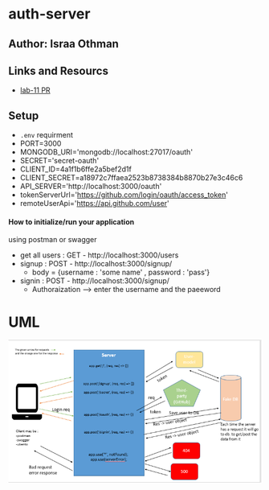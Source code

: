 # auth-server


## Author: Israa Othman 

## Links and Resourcs 
  -  [lab-11 PR](https://github.com/401-advanced-javascript-israaOthman/auth-server/pull/1)  




  ## Setup 
   - `.env` requirment 
   - PORT=3000
   - MONGODB_URI='mongodb://localhost:27017/oauth'
   - SECRET='secret-oauth'
   - CLIENT_ID=4a1f1b6ffe2a5bef2d1f
   - CLIENT_SECRET=a18972c7ffaea2523b8738384b8870b27e3c46c6
   - API_SERVER='http://localhost:3000/oauth'
   - tokenServerUrl='https://github.com/login/oauth/access_token'
   - remoteUserApi='https://api.github.com/user'

  #### How to initialize/run your application  
  using postman or swagger  
- get all users : GET - http://localhost:3000/users
-  signup : POST -  http://localhost:3000/signup/
    + body = {username : 'some name' , password : 'pass'}
-  signin : POST -  http://localhost:3000/signup/
    + Authoraization --> enter the username and the paeeword 
   

  # UML 
   ![uml](./assets/oauthUML2.PNG) 
